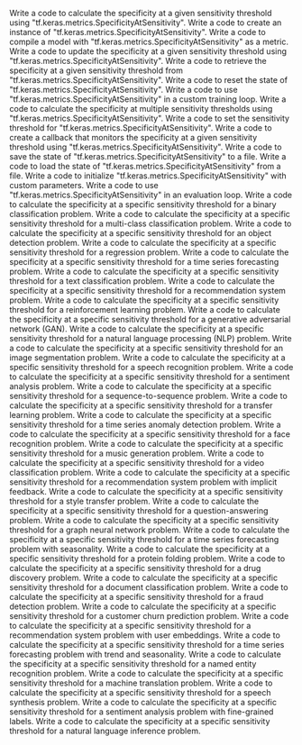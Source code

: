 Write a code to calculate the specificity at a given sensitivity threshold using "tf.keras.metrics.SpecificityAtSensitivity".
Write a code to create an instance of "tf.keras.metrics.SpecificityAtSensitivity".
Write a code to compile a model with "tf.keras.metrics.SpecificityAtSensitivity" as a metric.
Write a code to update the specificity at a given sensitivity threshold using "tf.keras.metrics.SpecificityAtSensitivity".
Write a code to retrieve the specificity at a given sensitivity threshold from "tf.keras.metrics.SpecificityAtSensitivity".
Write a code to reset the state of "tf.keras.metrics.SpecificityAtSensitivity".
Write a code to use "tf.keras.metrics.SpecificityAtSensitivity" in a custom training loop.
Write a code to calculate the specificity at multiple sensitivity thresholds using "tf.keras.metrics.SpecificityAtSensitivity".
Write a code to set the sensitivity threshold for "tf.keras.metrics.SpecificityAtSensitivity".
Write a code to create a callback that monitors the specificity at a given sensitivity threshold using "tf.keras.metrics.SpecificityAtSensitivity".
Write a code to save the state of "tf.keras.metrics.SpecificityAtSensitivity" to a file.
Write a code to load the state of "tf.keras.metrics.SpecificityAtSensitivity" from a file.
Write a code to initialize "tf.keras.metrics.SpecificityAtSensitivity" with custom parameters.
Write a code to use "tf.keras.metrics.SpecificityAtSensitivity" in an evaluation loop.
Write a code to calculate the specificity at a specific sensitivity threshold for a binary classification problem.
Write a code to calculate the specificity at a specific sensitivity threshold for a multi-class classification problem.
Write a code to calculate the specificity at a specific sensitivity threshold for an object detection problem.
Write a code to calculate the specificity at a specific sensitivity threshold for a regression problem.
Write a code to calculate the specificity at a specific sensitivity threshold for a time series forecasting problem.
Write a code to calculate the specificity at a specific sensitivity threshold for a text classification problem.
Write a code to calculate the specificity at a specific sensitivity threshold for a recommendation system problem.
Write a code to calculate the specificity at a specific sensitivity threshold for a reinforcement learning problem.
Write a code to calculate the specificity at a specific sensitivity threshold for a generative adversarial network (GAN).
Write a code to calculate the specificity at a specific sensitivity threshold for a natural language processing (NLP) problem.
Write a code to calculate the specificity at a specific sensitivity threshold for an image segmentation problem.
Write a code to calculate the specificity at a specific sensitivity threshold for a speech recognition problem.
Write a code to calculate the specificity at a specific sensitivity threshold for a sentiment analysis problem.
Write a code to calculate the specificity at a specific sensitivity threshold for a sequence-to-sequence problem.
Write a code to calculate the specificity at a specific sensitivity threshold for a transfer learning problem.
Write a code to calculate the specificity at a specific sensitivity threshold for a time series anomaly detection problem.
Write a code to calculate the specificity at a specific sensitivity threshold for a face recognition problem.
Write a code to calculate the specificity at a specific sensitivity threshold for a music generation problem.
Write a code to calculate the specificity at a specific sensitivity threshold for a video classification problem.
Write a code to calculate the specificity at a specific sensitivity threshold for a recommendation system problem with implicit feedback.
Write a code to calculate the specificity at a specific sensitivity threshold for a style transfer problem.
Write a code to calculate the specificity at a specific sensitivity threshold for a question-answering problem.
Write a code to calculate the specificity at a specific sensitivity threshold for a graph neural network problem.
Write a code to calculate the specificity at a specific sensitivity threshold for a time series forecasting problem with seasonality.
Write a code to calculate the specificity at a specific sensitivity threshold for a protein folding problem.
Write a code to calculate the specificity at a specific sensitivity threshold for a drug discovery problem.
Write a code to calculate the specificity at a specific sensitivity threshold for a document classification problem.
Write a code to calculate the specificity at a specific sensitivity threshold for a fraud detection problem.
Write a code to calculate the specificity at a specific sensitivity threshold for a customer churn prediction problem.
Write a code to calculate the specificity at a specific sensitivity threshold for a recommendation system problem with user embeddings.
Write a code to calculate the specificity at a specific sensitivity threshold for a time series forecasting problem with trend and seasonality.
Write a code to calculate the specificity at a specific sensitivity threshold for a named entity recognition problem.
Write a code to calculate the specificity at a specific sensitivity threshold for a machine translation problem.
Write a code to calculate the specificity at a specific sensitivity threshold for a speech synthesis problem.
Write a code to calculate the specificity at a specific sensitivity threshold for a sentiment analysis problem with fine-grained labels.
Write a code to calculate the specificity at a specific sensitivity threshold for a natural language inference problem.